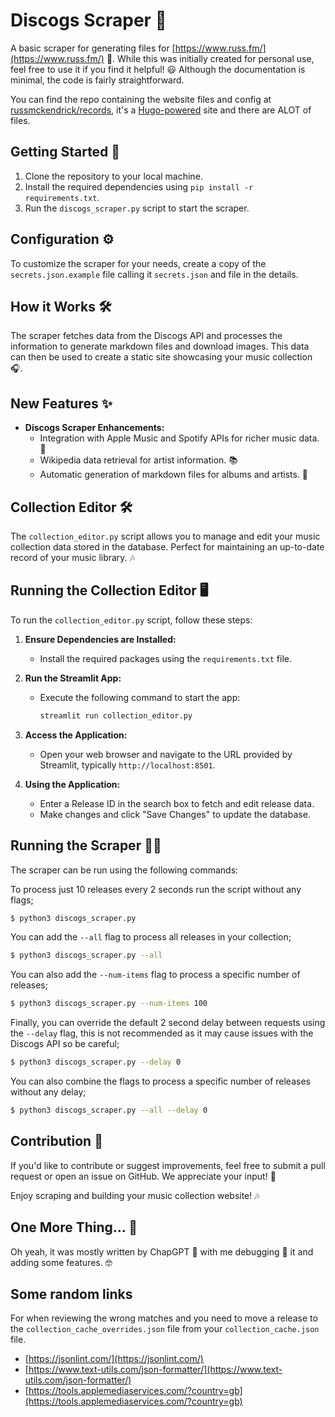 # Discogs Scraper 🎵

A basic scraper for generating files for [https://www.russ.fm/](https://www.russ.fm/) 🎸. While this was initially created for personal use, feel free to use it if you find it helpful! 😃 Although the documentation is minimal, the code is fairly straightforward.

You can find the repo containing the website files and config at [russmckendrick/records](https://github.com/russmckendrick/records/), it's a [Hugo-powered](https://gohugo.io/) site and there are ALOT of files.

## Getting Started 🚀

1. Clone the repository to your local machine.
2. Install the required dependencies using `pip install -r requirements.txt`.
3. Run the `discogs_scraper.py` script to start the scraper.

## Configuration ⚙️

To customize the scraper for your needs, create a copy of the `secrets.json.example` file calling it `secrets.json` and file in the details.

## How it Works 🛠

The scraper fetches data from the Discogs API and processes the information to generate markdown files and download images. This data can then be used to create a static site showcasing your music collection 🎧.

## New Features ✨

- **Discogs Scraper Enhancements:**
  - Integration with Apple Music and Spotify APIs for richer music data. 🎵
  - Wikipedia data retrieval for artist information. 📚
  - Automatic generation of markdown files for albums and artists. 📄

## Collection Editor 🛠️

The `collection_editor.py` script allows you to manage and edit your music collection data stored in the database. Perfect for maintaining an up-to-date record of your music library. 🎶

## Running the Collection Editor 🖥️

To run the `collection_editor.py` script, follow these steps:

1. **Ensure Dependencies are Installed:**
   - Install the required packages using the `requirements.txt` file.

2. **Run the Streamlit App:**
   - Execute the following command to start the app:
     ```bash
     streamlit run collection_editor.py
     ```

3. **Access the Application:**
   - Open your web browser and navigate to the URL provided by Streamlit, typically `http://localhost:8501`.

4. **Using the Application:**
   - Enter a Release ID in the search box to fetch and edit release data.
   - Make changes and click "Save Changes" to update the database.

## Running the Scraper 🏃‍♂️

The scraper can be run using the following commands:

To process just 10 releases every 2 seconds run the script without any flags;

```bash
$ python3 discogs_scraper.py
```

You can add the `--all` flag to process all releases in your collection;

```bash
$ python3 discogs_scraper.py --all
```

You can also add the `--num-items` flag to process a specific number of releases;

```bash
$ python3 discogs_scraper.py --num-items 100
```

Finally, you can override the default 2 second delay between requests using the `--delay` flag, this is not recommended as it may cause issues with the Discogs API so be careful;

```bash
$ python3 discogs_scraper.py --delay 0
```

You can also combine the flags to process a specific number of releases without any delay;

```bash
$ python3 discogs_scraper.py --all --delay 0
```

## Contribution 🤝

If you'd like to contribute or suggest improvements, feel free to submit a pull request or open an issue on GitHub. We appreciate your input! 🌟

Enjoy scraping and building your music collection website! 🎶

## One More Thing... 🤖

Oh yeah, it was mostly written by ChapGPT 💬 with me debugging 🐛 it and adding some features. 🤓

## Some random links

For when reviewing the wrong matches and you need to move a release to the `collection_cache_overrides.json` file from your `collection_cache.json` file.

- [https://jsonlint.com/](https://jsonlint.com/)
- [https://www.text-utils.com/json-formatter/](https://www.text-utils.com/json-formatter/)
- [https://tools.applemediaservices.com/?country=gb](https://tools.applemediaservices.com/?country=gb)